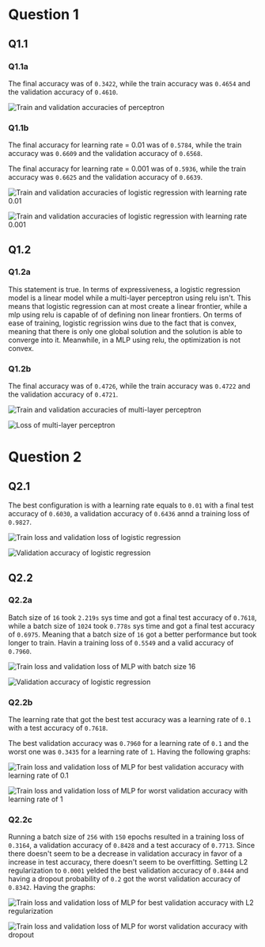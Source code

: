 # Question 1

## Q1.1

### Q1.1a
The final accuracy was of `0.3422`, while the train accuracy was `0.4654` and the validation accuracy of `0.4610`.

![Train and validation accuracies of perceptron](./images/perceptron.png)

### Q1.1b
The final accuracy for learning rate = 0.01 was of `0.5784`, while the train accuracy was `0.6609` and the validation accuracy of `0.6568`.

The final accuracy for learning rate = 0.001 was of `0.5936`, while the train accuracy was `0.6625` and the validation accuracy of `0.6639`.

![Train and validation accuracies of logistic regression with learning rate 0.01](./images/logistic_regression_0_01.png)

![Train and validation accuracies of logistic regression with learning rate 0.001](./images/logistic_regression_0_001.png)

## Q1.2

### Q1.2a
This statement is true. In terms of expressiveness, a logistic regression model is a linear model while a multi-layer perceptron using relu isn't. This means that logistic regression can at most create a linear frontier, while a mlp using relu is capable of of defining non linear frontiers.
On terms of ease of training, logistic regrission wins due to the fact that is convex, meaning that there is only one global solution and the solution is able to converge into it. Meanwhile, in a MLP using relu, the optimization is not convex.

### Q1.2b
The final accuracy was of `0.4726`, while the train accuracy was `0.4722` and the validation accuracy of `0.4721`.

![Train and validation accuracies of multi-layer perceptron](./images/mlp_train_val.png)

![Loss of multi-layer perceptron](./images/mlp_epoch_loss.png)

# Question 2

## Q2.1
The best configuration is with a learning rate equals to `0.01` with a final test accuracy of `0.6030`, a validation accuracy of `0.6436` annd a training loss of `0.9827`.

![Train loss and validation loss of logistic regression](./images/torch_logistic_regression_train_val_loss_0_01.png)

![Validation accuracy of logistic regression](./images/torch_logistic_regression_valid_0_01.png)

## Q2.2

### Q2.2a
Batch size of `16` took `2.219s` sys time and got a final test accuracy of `0.7618`, while a batch size of `1024` took `0.778s` sys time and got a final test accuracy of `0.6975`.
Meaning that a batch size of `16` got a better performance but took longer to train. Havin a training loss of `0.5549` and a valid accuracy of `0.7960`.

![Train loss and validation loss of MLP with batch size 16](./images/torch_mlp_train_valid_loss_16.png)

![Validation accuracy of logistic regression](./images/torch_mlp_train_valid_loss_1024.png)

### Q2.2b
The learning rate that got the best test accuracy was a learning rate of `0.1` with a test accuracy of `0.7618`.

The best validation accuracy was `0.7960` for a learning rate of `0.1` and the worst one was `0.3435` for a learning rate of `1`. Having the following graphs:

![Train loss and validation loss of MLP for best validation accuracy with learning rate of 0.1](./images/torch_mlp_train_valid_loss_0_1.png)

![Train loss and validation loss of MLP for worst validation accuracy with learning rate of 1](./images/torch_mlp_train_valid_loss_1.png)

### Q2.2c
Running a batch size of `256` with `150` epochs resulted in a training loss of `0.3164`, a validation accuracy of `0.8428` and a test accuracy of `0.7713`. Since there doesn't seem to be a decrease in validation accuracy in favor of a increase in test accuracy, there doesn't seem to be overfitting.
Setting L2 regularization to `0.0001` yelded the best validation accuracy of `0.8444` and having a dropout probability of `0.2` got the worst validation accuracy of `0.8342`. Having the graphs:

![Train loss and validation loss of MLP for best validation accuracy with L2 regularization](./images/torch_train_valid_loss_l2.png)

![Train loss and validation loss of MLP for worst validation accuracy with dropout](./images/torch_train_valid_loss_dropout.png)